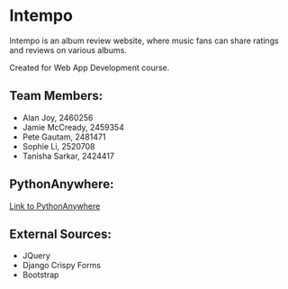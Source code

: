 # Intempo
Intempo is an album review website, where music fans can share ratings and reviews on various albums.

Created for Web App Development course.

## Team Members:
* Alan Joy, 2460256
* Jamie McCready, 2459354
* Pete Gautam, 2481471
* Sophie Li, 2520708
* Tanisha Sarkar, 2424417


## PythonAnywhere:
[Link to PythonAnywhere](http://2459354.pythonanywhere.com)


## External Sources:
* JQuery
* Django Crispy Forms
* Bootstrap